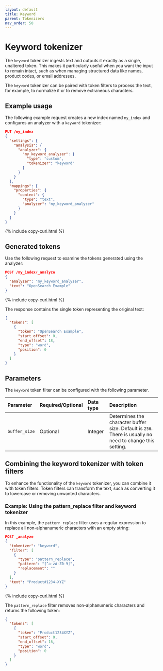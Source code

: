 ```yaml
---
layout: default
title: Keyword 
parent: Tokenizers
nav_order: 50
---
```


# Keyword tokenizer

The `keyword` tokenizer ingests text and outputs it exactly as a single, unaltered token. This makes it particularly useful when you want the input to remain intact, such as when managing structured data like names, product codes, or email addresses. 

The `keyword` tokenizer can be paired with token filters to process the text, for example, to normalize it or to remove extraneous characters.

## Example usage

The following example request creates a new index named `my_index` and configures an analyzer with a `keyword` tokenizer:
 
```json
PUT /my_index
{
  "settings": {
    "analysis": {
      "analyzer": {
        "my_keyword_analyzer": {
          "type": "custom",
          "tokenizer": "keyword"
        }
      }
    }
  },
  "mappings": {
    "properties": {
      "content": {
        "type": "text",
        "analyzer": "my_keyword_analyzer"
      }
    }
  }
}
```
{% include copy-curl.html %}

## Generated tokens

Use the following request to examine the tokens generated using the analyzer:

```json
POST /my_index/_analyze
{
  "analyzer": "my_keyword_analyzer",
  "text": "OpenSearch Example"
}
```
{% include copy-curl.html %}

The response contains the single token representing the original text:

```json
{
  "tokens": [
    {
      "token": "OpenSearch Example",
      "start_offset": 0,
      "end_offset": 18,
      "type": "word",
      "position": 0
    }
  ]
}
```

## Parameters

The `keyword` token filter can be configured with the following parameter.

Parameter | Required/Optional | Data type | Description
:--- | :--- | :--- | :--- 
`buffer_size`| Optional | Integer | Determines the character buffer size. Default is `256`. There is usually no need to change this setting.

## Combining the keyword tokenizer with token filters

To enhance the functionality of the `keyword` tokenizer, you can combine it with token filters. Token filters can transform the text, such as converting it to lowercase or removing unwanted characters.

### Example: Using the pattern_replace filter and keyword tokenizer

In this example, the `pattern_replace` filter uses a regular expression to replace all non-alphanumeric characters with an empty string:

```json
POST _analyze
{
  "tokenizer": "keyword",
  "filter": [
    {
      "type": "pattern_replace",
      "pattern": "[^a-zA-Z0-9]",
      "replacement": ""
    }
  ],
  "text": "Product#1234-XYZ"
}
```
{% include copy-curl.html %}

The `pattern_replace` filter removes non-alphanumeric characters and returns the following token:

```json
{
  "tokens": [
    {
      "token": "Product1234XYZ",
      "start_offset": 0,
      "end_offset": 16,
      "type": "word",
      "position": 0
    }
  ]
}
```

